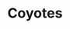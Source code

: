 ---
title: Coyotes
crosslinks:
- hockey
- roadrunners
- goldenknights
- Serendipity
- ColoradoAvalanche
- hawks
- TempleofKEL
- nhl_games
- NHLstatheads
- BlueJackets
- puckstreams
---